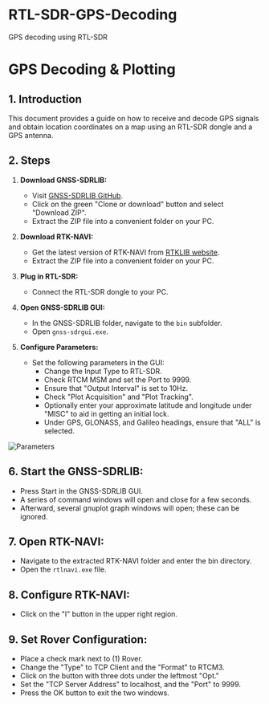 # RTL-SDR-GPS-Decoding
GPS decoding using RTL-SDR 

# GPS Decoding & Plotting

## 1. Introduction

This document provides a guide on how to receive and decode GPS signals and obtain location coordinates on a map using an RTL-SDR dongle and a GPS antenna.

## 2. Steps

1. **Download GNSS-SDRLIB:**
   - Visit [GNSS-SDRLIB GitHub](https://github.com/taroz/GNSS-SDRLIB).
   - Click on the green "Clone or download" button and select "Download ZIP".
   - Extract the ZIP file into a convenient folder on your PC.

2. **Download RTK-NAVI:**
   - Get the latest version of RTK-NAVI from [RTKLIB website](http://www.rtklib.com/rtklib.htm).
   - Extract the ZIP file into a convenient folder on your PC.

3. **Plug in RTL-SDR:**
   - Connect the RTL-SDR dongle to your PC.

4. **Open GNSS-SDRLIB GUI:**
   - In the GNSS-SDRLIB folder, navigate to the `bin` subfolder.
   - Open `gnss-sdrgui.exe`.

5. **Configure Parameters:**
   - Set the following parameters in the GUI:
     - Change the Input Type to RTL-SDR.
     - Check RTCM MSM and set the Port to 9999.
     - Ensure that "Output Interval" is set to 10Hz.
     - Check "Plot Acquisition" and "Plot Tracking".
     - Optionally enter your approximate latitude and longitude under "MISC" to aid in getting an initial lock.
     - Under GPS, GLONASS, and Galileo headings, ensure that "ALL" is selected.

![Parameters](https://github.com/Rashee99/RTL-SDR-GPS-Decoding/assets/87062307/9fac8acd-a62d-40e5-bcc1-f1ff8041f810)

## 6. Start the GNSS-SDRLIB:

   - Press Start in the GNSS-SDRLIB GUI.
   - A series of command windows will open and close for a few seconds.
   - Afterward, several gnuplot graph windows will open; these can be ignored.

## 7. Open RTK-NAVI:

   - Navigate to the extracted RTK-NAVI folder and enter the bin directory.
   - Open the `rtlnavi.exe` file.

## 8. Configure RTK-NAVI:

   - Click on the "I" button in the upper right region.

## 9. Set Rover Configuration:

   - Place a check mark next to (1) Rover.
   - Change the "Type" to TCP Client and the "Format" to RTCM3.
   - Click on the button with three dots under the leftmost "Opt."
   - Set the "TCP Server Address" to localhost, and the "Port" to 9999.
   - Press the OK button to exit the two windows.

